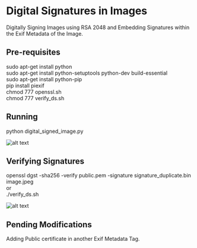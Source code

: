 # Digital Signatures in Images
Digitally Signing Images using RSA 2048 and Embedding Signatures within the Exif Metadata of the Image.

Pre-requisites
--------------
sudo apt-get install python  
sudo apt-get install python-setuptools python-dev build-essential  
sudo apt-get install python-pip  
pip install piexif  
chmod 777 openssl.sh  
chmod 777 verify_ds.sh  

Running
-------
python digital_signed_image.py  

![alt text](https://github.com/SanjeetSR/DigiXif/blob/master/images/screen_1.png) 

Verifying Signatures 
--------------------
openssl dgst -sha256 -verify public.pem -signature signature_duplicate.bin image.jpeg  
or   
./verify_ds.sh

![alt text](https://github.com/SanjeetSR/DigiXif/blob/master/images/screen_2.png)  

Pending Modifications
---------------------
Adding Public certificate in another Exif Metadata Tag.  
 


